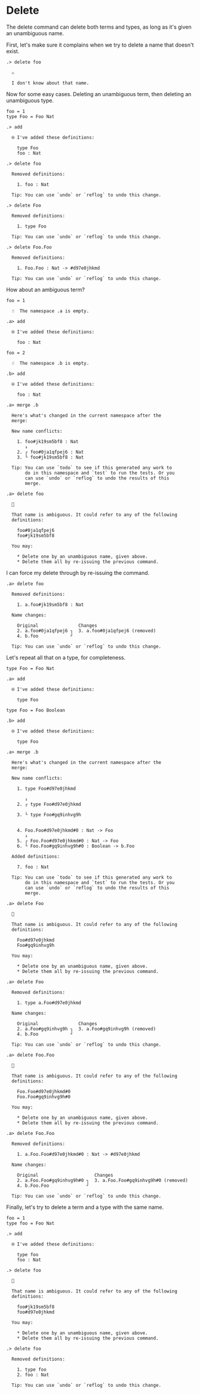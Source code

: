 # Delete

The delete command can delete both terms and types, as long as it's given an
unambiguous name.

First, let's make sure it complains when we try to delete a name that doesn't
exist.

```ucm
.> delete foo

  ⚠️
  
  I don't know about that name.

```
Now for some easy cases. Deleting an unambiguous term, then deleting an
unambiguous type.

```unison
foo = 1
type Foo = Foo Nat
```

```ucm
.> add

  ⍟ I've added these definitions:
  
    type Foo
    foo : Nat

.> delete foo

  Removed definitions:
  
    1. foo : Nat
  
  Tip: You can use `undo` or `reflog` to undo this change.

.> delete Foo

  Removed definitions:
  
    1. type Foo
  
  Tip: You can use `undo` or `reflog` to undo this change.

.> delete Foo.Foo

  Removed definitions:
  
    1. Foo.Foo : Nat -> #d97e0jhkmd
  
  Tip: You can use `undo` or `reflog` to undo this change.

```
How about an ambiguous term?

```unison
foo = 1
```

```ucm
  ☝️  The namespace .a is empty.

.a> add

  ⍟ I've added these definitions:
  
    foo : Nat

```
```unison
foo = 2
```

```ucm
  ☝️  The namespace .b is empty.

.b> add

  ⍟ I've added these definitions:
  
    foo : Nat

.a> merge .b

  Here's what's changed in the current namespace after the
  merge:
  
  New name conflicts:
  
    1. foo#jk19sm5bf8 : Nat
       ↓
    2. ┌ foo#0ja1qfpej6 : Nat
    3. └ foo#jk19sm5bf8 : Nat
  
  Tip: You can use `todo` to see if this generated any work to
       do in this namespace and `test` to run the tests. Or you
       can use `undo` or `reflog` to undo the results of this
       merge.

```
```ucm
.a> delete foo

  🤔
  
  That name is ambiguous. It could refer to any of the following
  definitions:
  
    foo#0ja1qfpej6
    foo#jk19sm5bf8
  
  You may:
  
    * Delete one by an unambiguous name, given above.
    * Delete them all by re-issuing the previous command.

```
I can force my delete through by re-issuing the command.

```ucm
.a> delete foo

  Removed definitions:
  
    1. a.foo#jk19sm5bf8 : Nat
  
  Name changes:
  
    Original               Changes
    2. a.foo#0ja1qfpej6 ┐  3. a.foo#0ja1qfpej6 (removed)
    4. b.foo            ┘  
  
  Tip: You can use `undo` or `reflog` to undo this change.

```
Let's repeat all that on a type, for completeness.

```unison
type Foo = Foo Nat
```

```ucm
.a> add

  ⍟ I've added these definitions:
  
    type Foo

```
```unison
type Foo = Foo Boolean
```

```ucm
.b> add

  ⍟ I've added these definitions:
  
    type Foo

.a> merge .b

  Here's what's changed in the current namespace after the
  merge:
  
  New name conflicts:
  
    1. type Foo#d97e0jhkmd
         
       ↓
    2. ┌ type Foo#d97e0jhkmd
           
    3. └ type Foo#gq9inhvg9h
           
    
    4. Foo.Foo#d97e0jhkmd#0 : Nat -> Foo
       ↓
    5. ┌ Foo.Foo#d97e0jhkmd#0 : Nat -> Foo
    6. └ Foo.Foo#gq9inhvg9h#0 : Boolean -> b.Foo
  
  Added definitions:
  
    7. foo : Nat
  
  Tip: You can use `todo` to see if this generated any work to
       do in this namespace and `test` to run the tests. Or you
       can use `undo` or `reflog` to undo the results of this
       merge.

```
```ucm
.a> delete Foo

  🤔
  
  That name is ambiguous. It could refer to any of the following
  definitions:
  
    Foo#d97e0jhkmd
    Foo#gq9inhvg9h
  
  You may:
  
    * Delete one by an unambiguous name, given above.
    * Delete them all by re-issuing the previous command.

```
```ucm
.a> delete Foo

  Removed definitions:
  
    1. type a.Foo#d97e0jhkmd
  
  Name changes:
  
    Original               Changes
    2. a.Foo#gq9inhvg9h ┐  3. a.Foo#gq9inhvg9h (removed)
    4. b.Foo            ┘  
  
  Tip: You can use `undo` or `reflog` to undo this change.

```
```ucm
.a> delete Foo.Foo

  🤔
  
  That name is ambiguous. It could refer to any of the following
  definitions:
  
    Foo.Foo#d97e0jhkmd#0
    Foo.Foo#gq9inhvg9h#0
  
  You may:
  
    * Delete one by an unambiguous name, given above.
    * Delete them all by re-issuing the previous command.

```
```ucm
.a> delete Foo.Foo

  Removed definitions:
  
    1. a.Foo.Foo#d97e0jhkmd#0 : Nat -> #d97e0jhkmd
  
  Name changes:
  
    Original                     Changes
    2. a.Foo.Foo#gq9inhvg9h#0 ┐  3. a.Foo.Foo#gq9inhvg9h#0 (removed)
    4. b.Foo.Foo              ┘  
  
  Tip: You can use `undo` or `reflog` to undo this change.

```
Finally, let's try to delete a term and a type with the same name.

```unison
foo = 1
type foo = Foo Nat
```

```ucm
.> add

  ⍟ I've added these definitions:
  
    type foo
    foo : Nat

```
```ucm
.> delete foo

  🤔
  
  That name is ambiguous. It could refer to any of the following
  definitions:
  
    foo#jk19sm5bf8
    foo#d97e0jhkmd
  
  You may:
  
    * Delete one by an unambiguous name, given above.
    * Delete them all by re-issuing the previous command.

```
```ucm
.> delete foo

  Removed definitions:
  
    1. type foo
    2. foo : Nat
  
  Tip: You can use `undo` or `reflog` to undo this change.

```

